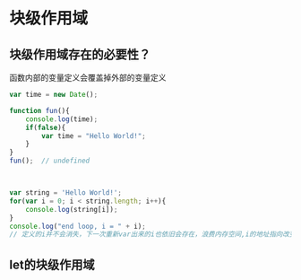 # 块级作用域

## 块级作用域存在的必要性？

函数内部的变量定义会覆盖掉外部的变量定义

```javascript
var time = new Date();

function fun(){
    console.log(time);
    if(false){
        var time = "Hello World!";
    }
}
fun();  // undefined



var string = 'Hello World!';
for(var i = 0; i < string.length; i++){
    console.log(string[i]);
}
console.log("end loop, i = " + i);
// 定义的i并不会消失，下一次重新var出来的i也依旧会存在，浪费内存空间,i的地址指向改变，内存不会释放
```

## let的块级作用域

